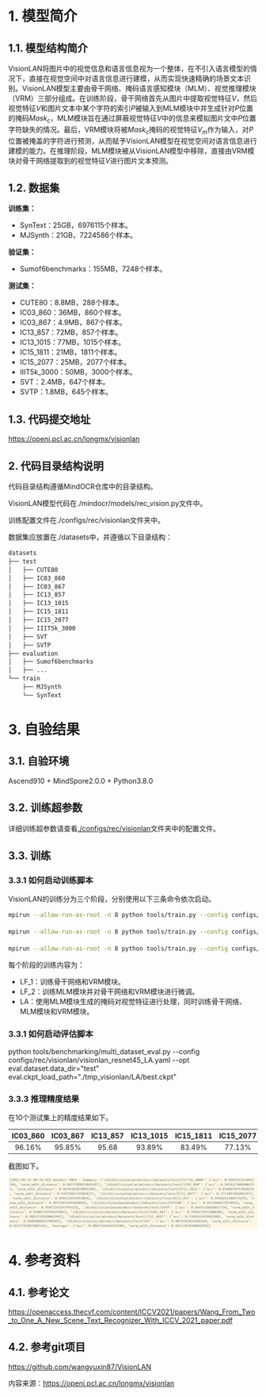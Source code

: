 # **1. 模型简介**

## **1.1. 模型结构简介**

VisionLAN将图片中的视觉信息和语言信息视为一个整体，在不引入语言模型的情况下，直接在视觉空间中对语言信息进行建模，从而实现快速精确的场景文本识别。VisionLAN模型主要由骨干网络、掩码语言感知模块（MLM）、视觉推理模块（VRM）三部分组成。在训练阶段，骨干网络首先从图片中提取视觉特征$V$，然后视觉特征$V$和图片文本中某个字符的索引$P$被输入到MLM模块中并生成针对$P$位置的掩码$Mask_c$，MLM模块旨在通过屏蔽视觉特征$V$中的信息来模拟图片文中$P$位置字符缺失的情况。最后，VRM模块将被$Mask_c$掩码的视觉特征$V_m$作为输入，对$P$位置被掩盖的字符进行预测，从而赋予VisionLAN模型在视觉空间对语言信息进行建模的能力。在推理阶段，MLM模块被从VisionLAN模型中移除，直接由VRM模块对骨干网络提取到的视觉特征$V$进行图片文本预测。

## **1.2. 数据集**

**训练集：**
- SynText：25GB，6976115个样本。
- MJSynth：21GB，7224586个样本。

**验证集：**
- Sumof6benchmarks：155MB，7248个样本。

**测试集：**
- CUTE80：8.8MB，288个样本。
- IC03_860：36MB，860个样本。
- IC03_867：4.9MB，867个样本。
- IC13_857：72MB，857个样本。
- IC13_1015：77MB，1015个样本。
- IC15_1811：21MB，1811个样本。
- IC15_2077：25MB，2077个样本。
- IIIT5k_3000：50MB，3000个样本。
- SVT：2.4MB，647个样本。
- SVTP：1.8MB，645个样本。

## **1.3. 代码提交地址**

https://openi.pcl.ac.cn/longmx/visionlan

## **2. 代码目录结构说明**

代码目录结构遵循MindOCR仓库中的目录结构。

VisionLAN模型代码在./mindocr/models/rec_vision.py文件中。

训练配置文件在./configs/rec/visionlan文件夹中。

数据集应放置在./datasets中，并遵循以下目录结构：
```bash
datasets
├── test
│   ├── CUTE80
│   ├── IC03_860
│   ├── IC03_867
│   ├── IC13_857
│   ├── IC13_1015
│   ├── IC15_1811
│   ├── IC15_2077
│   ├── IIIT5k_3000
│   ├── SVT
│   ├── SVTP
├── evaluation
│   ├── Sumof6benchmarks
│   ├── ...
└── train
    ├── MJSynth
    └── SynText
```

# **3. 自验结果**

## **3.1. 自验环境**

Ascend910 + MindSpore2.0.0 + Python3.8.0

## **3.2. 训练超参数**

详细训练超参数请查看[./configs/rec/visionlan](./configs/rec/visionlan)文件夹中的配置文件。

## **3.3. 训练**

### **3.3.1 如何启动训练脚本**

VisionLAN的训练分为三个阶段，分别使用以下三条命令依次启动。
```bash
mpirun --allow-run-as-root -n 8 python tools/train.py --config configs/rec/visionlan/visionlan_resnet45_LF_1.yaml

mpirun --allow-run-as-root -n 8 python tools/train.py --config configs/rec/visionlan/visionlan_resnet45_LF_2.yaml

mpirun --allow-run-as-root -n 8 python tools/train.py --config configs/rec/visionlan/visionlan_resnet45_LA.yaml
```

每个阶段的训练内容为：
- LF_1：训练骨干网络和VRM模块。
- LF_2：训练MLM模块并对骨干网络和VRM模块进行微调。
- LA：使用MLM模块生成的掩码对视觉特征进行处理，同时训练骨干网络、MLM模块和VRM模块。

### **3.3.1 如何启动评估脚本**

python tools/benchmarking/multi_dataset_eval.py --config configs/rec/visionlan/visionlan_resnet45_LA.yaml --opt eval.dataset.data_dir="test" eval.ckpt_load_path="./tmp_visionlan/LA/best.ckpt"

### **3.3.3 推理精度结果**

在10个测试集上的精度结果如下。

|   IC03_860|   IC03_867|   IC13_857|   IC13_1015|  IC15_1811|  IC15_2077|  IIIT5k_3000|    SVT|    SVTP|   CUTE80| Average|
|:---------:|   :------:|   :------:|   :-------:|  :-------:|  :-------:|  :---------:|    :-:|    :--:|   :----:| :-----:|
|   96.16%  |   95.85%  |   95.68   |   93.89%   |  83.49%   |  77.13%   |  95.83%     | 90.73%|  84.65%|   91.32%| 90.47% | 

截图如下。

![results](./visionlan_results.png)


# **4. 参考资料**

## **4.1. 参考论文**

https://openaccess.thecvf.com/content/ICCV2021/papers/Wang_From_Two_to_One_A_New_Scene_Text_Recognizer_With_ICCV_2021_paper.pdf

## **4.2. 参考git项目**

https://github.com/wangyuxin87/VisionLAN


内容来源：https://openi.pcl.ac.cn/longmx/visionlan

